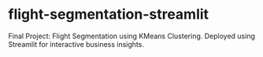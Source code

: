 # flight-segmentation-streamlit
Final Project: Flight Segmentation using KMeans Clustering. Deployed using Streamlit for interactive business insights.
